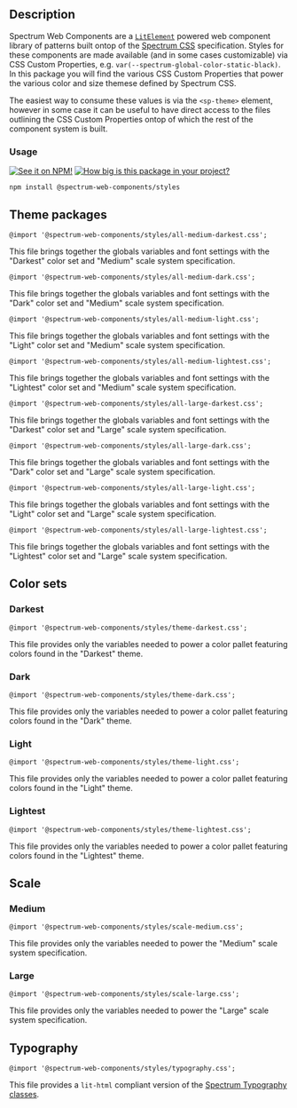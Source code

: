 ## Description

Spectrum Web Components are a [`LitElement`](https://lit-element.polymer-project.org) powered web component library of patterns built ontop of the [Spectrum CSS](https://opensource.adobe.com/spectrum-css) specification. Styles for these components are made available (and in some cases customizable) via CSS Custom Properties, e.g. `var(--spectrum-global-color-static-black)`. In this package you will find the various CSS Custom Properties that power the various color and size themese defined by Spectrum CSS.

The easiest way to consume these values is via the `<sp-theme>` element, however in some case it can be useful to have direct access to the files outlining the CSS Custom Properties ontop of which the rest of the component system is built.

### Usage

[![See it on NPM!](https://img.shields.io/npm/v/@spectrum-web-components/styles?style=for-the-badge)](https://www.npmjs.com/package/@spectrum-web-components/styles)
[![How big is this package in your project?](https://img.shields.io/bundlephobia/minzip/@spectrum-web-components/styles?style=for-the-badge)](https://bundlephobia.com/result?p=@spectrum-web-components/styles)

```
npm install @spectrum-web-components/styles
```

## Theme packages

```
@import '@spectrum-web-components/styles/all-medium-darkest.css';
```

This file brings together the globals variables and font settings with the "Darkest" color set and "Medium" scale system specification.

```
@import '@spectrum-web-components/styles/all-medium-dark.css';
```

This file brings together the globals variables and font settings with the "Dark" color set and "Medium" scale system specification.

```
@import '@spectrum-web-components/styles/all-medium-light.css';
```

This file brings together the globals variables and font settings with the "Light" color set and "Medium" scale system specification.

```
@import '@spectrum-web-components/styles/all-medium-lightest.css';
```

This file brings together the globals variables and font settings with the "Lightest" color set and "Medium" scale system specification.

```
@import '@spectrum-web-components/styles/all-large-darkest.css';
```

This file brings together the globals variables and font settings with the "Darkest" color set and "Large" scale system specification.

```
@import '@spectrum-web-components/styles/all-large-dark.css';
```

This file brings together the globals variables and font settings with the "Dark" color set and "Large" scale system specification.

```
@import '@spectrum-web-components/styles/all-large-light.css';
```

This file brings together the globals variables and font settings with the "Light" color set and "Large" scale system specification.

```
@import '@spectrum-web-components/styles/all-large-lightest.css';
```

This file brings together the globals variables and font settings with the "Lightest" color set and "Large" scale system specification.

## Color sets

### Darkest

```
@import '@spectrum-web-components/styles/theme-darkest.css';
```

This file provides only the variables needed to power a color pallet featuring colors found in the "Darkest" theme.

### Dark

```
@import '@spectrum-web-components/styles/theme-dark.css';
```

This file provides only the variables needed to power a color pallet featuring colors found in the "Dark" theme.

### Light

```
@import '@spectrum-web-components/styles/theme-light.css';
```

This file provides only the variables needed to power a color pallet featuring colors found in the "Light" theme.

### Lightest

```
@import '@spectrum-web-components/styles/theme-lightest.css';
```

This file provides only the variables needed to power a color pallet featuring colors found in the "Lightest" theme.

## Scale

### Medium

```
@import '@spectrum-web-components/styles/scale-medium.css';
```

This file provides only the variables needed to power the "Medium" scale system specification.

### Large

```
@import '@spectrum-web-components/styles/scale-large.css';
```

This file provides only the variables needed to power the "Large" scale system specification.

## Typography

```
@import '@spectrum-web-components/styles/typography.css';
```

This file provides a `lit-html` compliant version of the [Spectrum Typography classes](https://opensource.adobe.com/spectrum-css/components/typography/).

